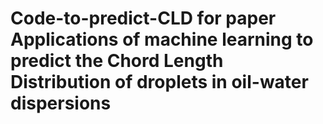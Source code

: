# Code-to-predict-CLD for paper Applications of machine learning to predict the Chord Length Distribution of droplets in oil-water dispersions

